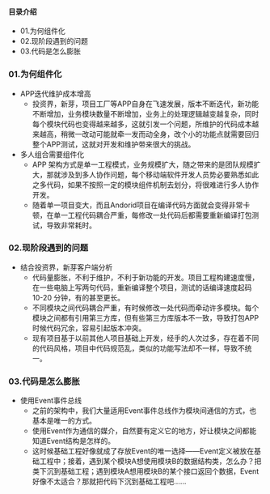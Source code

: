 #### 目录介绍
- 01.为何组件化
- 02.现阶段遇到的问题
- 03.代码是怎么膨胀




### 01.为何组件化
- APP迭代维护成本增高
    - 投资界，新芽，项目工厂等APP自身在飞速发展，版本不断迭代，新功能不断增加，业务模块数量不断增加，业务上的处理逻辑越变越复杂，同时每个模块代码也变得越来越多，这就引发一个问题，所维护的代码成本越来越高，稍微一改动可能就牵一发而动全身，改个小的功能点就需要回归整个APP测试，这就对开发和维护带来很大的挑战。
- 多人组合需要组件化
    - APP 架构方式是单一工程模式，业务规模扩大，随之带来的是团队规模扩大，那就涉及到多人协作问题，每个移动端软件开发人员势必要熟悉如此之多代码，如果不按照一定的模块组件机制去划分，将很难进行多人协作开发。
    - 随着单一项目变大，而且Andorid项目在编译代码方面就会变得非常卡顿，在单一工程代码耦合严重，每修改一处代码后都需要重新编译打包测试，导致非常耗时。



### 02.现阶段遇到的问题
- 结合投资界，新芽客户端分析
    - 代码量膨胀，不利于维护，不利于新功能的开发。项目工程构建速度慢，在一些电脑上写两句代码，重新编译整个项目，测试的话编译速度起码 10-20 分钟，有的甚至更长。
    - 不同模块之间代码耦合严重，有时候修改一处代码而牵动许多模块。每个模块之间都有引用第三方库，但有些第三方库版本不一致，导致打包APP时候代码冗余，容易引起版本冲突。
    - 现有项目基于以前其他人项目基础上开发，经手的人次过多，存在着不同的代码风格，项目中代码规范乱，类似的功能写法却不一样，导致不统一。



### 03.代码是怎么膨胀
- 使用Event事件总线
    - 之前的架构中，我们大量适用Event事件总线作为模块间通信的方式，也基本是唯一的方式。
    - 使用Event作为通信的媒介，自然要有定义它的地方，好让模块之间都能知道Event结构是怎样的。
    - 这时候基础工程好像就成了存放Event的唯一选择——Event定义被放在基础工程中；接着，遇到某个模块A想使用模块B的数据结构类，怎么办？把类下沉到基础工程；遇到模块A想用模块B的某个接口返回个数据，Event好像不太适合？那就把代码下沉到基础工程吧……










